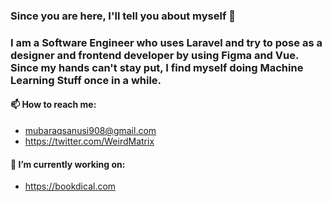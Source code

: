 ### Since you are here, I'll tell you about myself 👋

### I am a Software Engineer who uses Laravel and try to pose as a designer and frontend developer by using Figma and Vue. Since my hands can't stay put, I find myself doing Machine Learning Stuff once in a while.
#### 📫 How to reach me:
* mubaraqsanusi908@gmail.com
* https://twitter.com/WeirdMatrix

#### 🔭 I’m currently working on:
* https://bookdical.com

<!--
**LPMatrix/LPMatrix** is a ✨ _special_ ✨ repository because its `README.md` (this file) appears on your GitHub profile.

Here are some ideas to get you started:

- 🔭 I’m currently working on ...
- 🌱 I’m currently learning ...
- 👯 I’m looking to collaborate on ...
- 🤔 I’m looking for help with ...
- 💬 Ask me about ...
- 📫 How to reach me: ...
- 😄 Pronouns: ...
- ⚡ Fun fact: ...
-->

